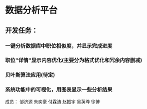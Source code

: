 # 数据分析平台

## 开发任务：  
### 一键分析数据库中职位相似度，并显示完成进度  
### 职位"详情"显示内容优化(主要分为格式优化和冗余内容删减)  
### 贝叶斯算法应用(待定)  
### 系统功能中的可视化，用图表显示一些分析结果  

成员：
邹济源
朱奕豪
付霖涛
赵振宇
吴英晔
徐博

